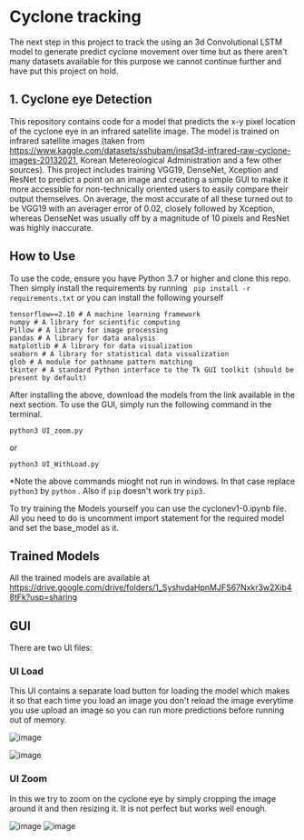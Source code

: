 # Cyclone tracking
The next step in this project  to track the using an 3d Convolutional LSTM model to generate predict cyclone movement over time but as there aren't many datasets available for this purpose we cannot continue further and have put this project on hold.

## 1. Cyclone eye Detection

This repository contains code for a model that predicts the x-y pixel location of the cyclone eye in an infrared satellite image. The model is trained on infrared satellite images (taken from https://www.kaggle.com/datasets/sshubam/insat3d-infrared-raw-cyclone-images-20132021, Korean Metereological Administration  and a few other sources). This project includes training VGG19, DenseNet, Xception and ResNet to predict a point on an image and creating a simple GUI to make it more accessible for non-technically oriented users to easily compare their output themselves. On average, the most accurate of all these turned out to be VGG19 with an averager error of 0.02, closely followed by Xception, whereas DenseNet was usually off by a magnitude of 10 pixels and ResNet was highly inaccurate.

## How to Use
To use the code, ensure you have Python 3.7 or higher and clone this repo. Then simply install the requirements by running
``` pip install -r requirements.txt``` 
or you can install the following yourself
```
tensorflow==2.10 # A machine learning framework
numpy # A library for scientific computing
Pillow # A library for image processing
pandas # A library for data analysis
matplotlib # A library for data visualization
seaborn # A library for statistical data visualization
glob # A module for pathname pattern matching
tkinter # A standard Python interface to the Tk GUI toolkit (should be present by default)
```
After installing the above, download the models from the link available in the next section. To use the GUI, simply run the following command in the terminal.
```
python3 UI_zoom.py
```
or
```
python3 UI_WithLoad.py
```
*Note the above commands mioght not run in windows. In that case replace ```python3``` by ```python``` .
Also if ```pip``` doesn't work try ```pip3```.

To try training the Models yourself you can use the cyclonev1-0.ipynb file.
All you need to do is uncomment import statement for the required model and set the base_model as it.

## Trained Models
All the trained models are available at https://drive.google.com/drive/folders/1_SyshvdaHpnMJFS67Nxkr3w2Xib48tFk?usp=sharing

## GUI
There are two UI files:

### UI Load
This UI contains a separate load button for loading the model which makes it so that each time you load an image you don't reload the image everytime you use upload an image
so you can run more predictions before running out of memory.

![image](https://github.com/hercules2209/Cyclone/assets/106009563/9e7ebac6-1b5d-4e20-83c7-2afc576b1d77)

![image](https://github.com/hercules2209/Cyclone/assets/106009563/441a7a0c-aa6a-4de4-9eee-0523e9d03662)

### UI Zoom
In this we try to zoom on the cyclone eye by simply cropping the image around it and then resizing it. It is not perfect but works well enough.

![image](https://github.com/hercules2209/Cyclone/assets/106009563/47a33299-f17e-40e5-90c2-e8cb72997c78)
![image](https://github.com/hercules2209/Cyclone/assets/106009563/0a4df3e9-a2e8-438f-8677-39d0ba33cbee)


